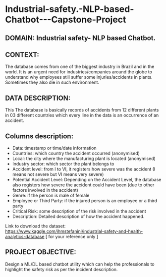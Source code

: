 # Industrial-safety.-NLP-based-Chatbot---Capstone-Project

## DOMAIN: Industrial safety- NLP based Chatbot.
## CONTEXT: 
The database comes from one of the biggest industry in Brazil and in the world. It is an urgent need for industries/companies around the 
globe to understand why employees still suffer some injuries/accidents in plants. Sometimes they also die in such environment.
## DATA DESCRIPTION:
This The database is basically records of accidents from 12 different plants in 03 different countries which every line in the data is an 
occurrence of an accident.
## Columns description: 
* Data: timestamp or time/date information
* Countries: which country the accident occurred (anonymised)
* Local: the city where the manufacturing plant is located (anonymised)
* Industry sector: which sector the plant belongs to
* Accident level: from I to VI, it registers how severe was the accident (I means not severe but VI means very severe)
* Potential Accident Level: Depending on the Accident Level, the database also registers how severe the accident could have been (due to other factors 
involved in the accident)
* Genre: if the person is male of female
* Employee or Third Party: if the injured person is an employee or a third party
* Critical Risk: some description of the risk involved in the accident
* Description: Detailed description of how the accident happened.

Link to download the dataset: https://www.kaggle.com/ihmstefanini/industrial-safety-and-health-analytics-database [ for your reference only ]
## PROJECT OBJECTIVE:
Design a ML/DL based chatbot utility which can help the professionals to highlight the safety risk as per the incident 
description.
